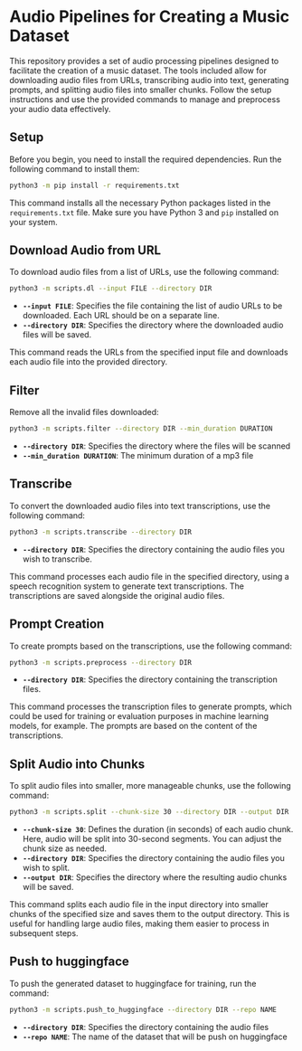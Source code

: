 # Audio Pipelines for Creating a Music Dataset

This repository provides a set of audio processing pipelines designed to facilitate the creation of a music dataset. The tools included allow for downloading audio files from URLs, transcribing audio into text, generating prompts, and splitting audio files into smaller chunks. Follow the setup instructions and use the provided commands to manage and preprocess your audio data effectively.

## Setup

Before you begin, you need to install the required dependencies. Run the following command to install them:

```bash
python3 -m pip install -r requirements.txt
```

This command installs all the necessary Python packages listed in the `requirements.txt` file. Make sure you have Python 3 and `pip` installed on your system.

## Download Audio from URL

To download audio files from a list of URLs, use the following command:

```bash
python3 -m scripts.dl --input FILE --directory DIR
```

- **`--input FILE`**: Specifies the file containing the list of audio URLs to be downloaded. Each URL should be on a separate line.
- **`--directory DIR`**: Specifies the directory where the downloaded audio files will be saved.

This command reads the URLs from the specified input file and downloads each audio file into the provided directory.

## Filter

Remove all the invalid files downloaded:

```bash
python3 -m scripts.filter --directory DIR --min_duration DURATION
```

- **`--directory DIR`**: Specifies the directory where the files will be scanned
- **`--min_duration DURATION`**: The minimum duration of a mp3 file



## Transcribe

To convert the downloaded audio files into text transcriptions, use the following command:

```bash
python3 -m scripts.transcribe --directory DIR
```

- **`--directory DIR`**: Specifies the directory containing the audio files you wish to transcribe.

This command processes each audio file in the specified directory, using a speech recognition system to generate text transcriptions. The transcriptions are saved alongside the original audio files.

## Prompt Creation

To create prompts based on the transcriptions, use the following command:

```bash
python3 -m scripts.preprocess --directory DIR
```

- **`--directory DIR`**: Specifies the directory containing the transcription files.

This command processes the transcription files to generate prompts, which could be used for training or evaluation purposes in machine learning models, for example. The prompts are based on the content of the transcriptions.

## Split Audio into Chunks

To split audio files into smaller, more manageable chunks, use the following command:

```bash
python3 -m scripts.split --chunk-size 30 --directory DIR --output DIR
```

- **`--chunk-size 30`**: Defines the duration (in seconds) of each audio chunk. Here, audio will be split into 30-second segments. You can adjust the chunk size as needed.
- **`--directory DIR`**: Specifies the directory containing the audio files you wish to split.
- **`--output DIR`**: Specifies the directory where the resulting audio chunks will be saved.

This command splits each audio file in the input directory into smaller chunks of the specified size and saves them to the output directory. This is useful for handling large audio files, making them easier to process in subsequent steps.

## Push to huggingface

To push the generated dataset to huggingface for training, run the command:

```bash
python3 -m scripts.push_to_huggingface --directory DIR --repo NAME
```

- **`--directory DIR`**: Specifies the directory containing the audio files
- **`--repo NAME`**: The name of the dataset that will be push on huggingface
